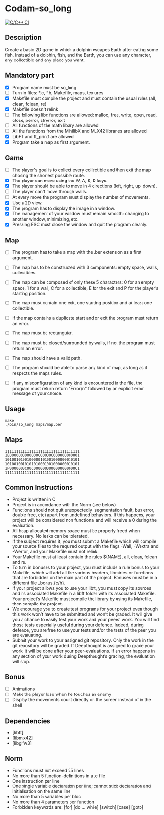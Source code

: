# Codam-so_long

[![C/C++ CI](https://github.com/jensbouma/Codam-so_long/actions/workflows/c-cpp.yml/badge.svg)](https://github.com/jensbouma/Codam-so_long/actions/workflows/c-cpp.yml)

## Description
Create a basic 2D game in which a dolphin
escapes Earth after eating some fish. Instead of
a dolphin, fish, and the Earth, you can use any
character, any collectible and any place you want.

## Mandatory part
- [x] Program name must be so_long
- [ ] Turn in files: *.c, *.h, Makefile, maps, textures
- [x] Makefile must compile the project and must contain the usual rules (all, clean, fclean, re)
- [x] Makefile doesn't relink
- [ ] The following libc functions are allowed: malloc, free, write, open, read, close, perror, strerror, exit
- [ ] All functions of the math libary are allowed
- [ ] All the functions from the MinilibX and MLX42 libraries are allowed
- [x] LibFT and ft_printf are allowed
- [x] Program take a map as first argument.

## Game
- [ ] The player's goal is to collect every collectible and then exit the map chosing the shortest possible route.
- [x] The player can move using the W, A, S, D keys.
- [x] The player should be able to move in 4 directions (left, right, up, down).
- [ ] The player can't move through walls.
- [ ] At every move the program must display the number of movements.
- [x] Use a 2D view.
- [x] The program has to display the image in a window.
- [x] The management of your window must remain smooth: changing to another window, minimizing, etc.
- [x] Pressing ESC must close the window and quit the program cleanly.

## Map
- [ ] The program has to take a map with the .ber extension as a first argument.
- [ ] The map has to be constructed with 3 components: empty space, walls, collectibles.
- [ ] The map can be composed of only these 5 characters: 0 for an empty space, 1 for a wall, C for a collectible, E for the exit and P for the player’s starting position.
- [ ] The map must contain one exit, one starting position and at least one collectible.
- [ ] If the map contains a duplicate start and or exit the program must return an error.
- [ ] The map must be rectangular.
- [ ] The map must be closed/surrounded by walls, if not the program must return an error.
- [ ] The map should have a valid path.
- [ ] The program should be able to parse any kind of map, as long as it respects the maps rules.
- [ ] If any misconfiguration of any kind is encountered in the file, the program must return return "Error\n" followed by an explicit error message of your choice.


## Usage
```
make
./bin/so_long maps/map.ber
```

## Maps
```
1111111111111111111111111111111111
1E0000000000000C00000C000000000001
1010010100100000101001000000010101
1010010010101010001001000000010101
1P0000000C00C0000000000000000000C1
1111111111111111111111111111111111
```

## Common Instructions
- Project is written in C
- Project is in accordance with the Norm (see below)
- Functions should not quit unexpectedly (segmentation fault, bus error, double free, etc) apart from undefined behaviors. If this happens, your project will be considered non functional and will receive a 0 during the evaluation.
- All heap allocated memory space must be properly freed when necessary. No leaks can be tolerated.
- If the subject requires it, you must submit a Makefile which will compile your source files to the required output with the flags -Wall, -Wextra and -Werror, and your Makefile must not relink.
- Your Makefile must at least contain the rules $(NAME), all, clean, fclean and re.
- To turn in bonuses to your project, you must include a rule bonus to your Makefile, which will add all the various headers, librairies or functions that are forbidden on the main part of the project. Bonuses must be in a different file _bonus.{c/h}.
- If your project allows you to use your libft, you must copy its sources and its associated Makefile in a libft folder with its associated Makefile. Your project’s Makefile must compile the library by using its Makefile, then compile the project.
- We encourage you to create test programs for your project even though this work won’t have to be submitted and won’t be graded. It will give you a chance to easily test your work and your peers’ work. You will find those tests especially useful during your defence. Indeed, during defence, you are free to use your tests and/or the tests of the peer you are evaluating.
- Submit your work to your assigned git repository. Only the work in the git repository will be graded. If Deepthought is assigned to grade your work, it will be done after your peer-evaluations. If an error happens in any section of your work during Deepthought’s grading, the evaluation will stop.

## Bonus
- [ ] Animations
- [ ] Make the player lose when he touches an enemy
- [ ] Display the movements count directly on the screen instead of in the shell

## Dependencies
- [libft]
- [libmlx42]
- [libglfw3]

## Norm
- Functions must not exceed 25 lines
- No more than 5 function-definitions in a .c file
- One instruction per line
- One single variable declaration per line; cannot stick declaration and initialisation on the same line
- No more than 5 variables per bloc
- No more than 4 parameters per function
- Forbidden keywords are: [for] [do ... while] [switch] [case] [goto]
